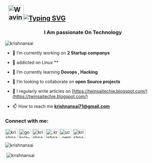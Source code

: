 ## &nbsp; <img src="https://c.tenor.com/oqyUP8ollp8AAAAi/amphibia-anne-boonchuy.gif" alt="Waving hand" width="50px">[![Typing SVG](https://readme-typing-svg.herokuapp.com?font=Ubuntu&color=%2336BCF7&vCenter=true&height=35&lines=root%40gokula-krishnan-k~%23+whoami;%E2%9C%93+Devops+Engineer;%E2%9C%93+Blogger+;%E2%9C%93+Youtuber+;%E2%9C%93+Automation+Developer+;%E2%9C%93+Open+source+Toolmaker+)](https://git.io/typing-svg)



###

<h3 align="center">I Am passionate On Technology</h3>

<p
 align="left"> <img 
src="https://komarev.com/ghpvc/?username=krishnansai&label=Profile%20views&color=0e75b6&style=flat"
 alt="krishnansai" /> </p>

- 🔭 I’m currently working on **2 Startup companys**

- 🔭 addicted on Linux **

- 🌱 I’m currently learning **Dovops , Hacking**

- 👯 I’m looking to collaborate on **open Source projects**

- 📝 I regularly write articles on [https://twinsaitechie.blogspot.com/](https://twinsaitechie.blogspot.com/)

- 📫 How to reach me **krishnansai71@gmail.com**

<h3 align="left">Connect with me:</h3>
<p align="left">
<a
 href="https://twitter.com/krishnansai71" target="blank"><img 
align="center" 
src="https://raw.githubusercontent.com/rahuldkjain/github-profile-readme-generator/master/src/images/icons/Social/twitter.svg"
 alt="krishnansai71" height="30" width="40" /></a>
<a 
href="https://linkedin.com/in/gokula-krishnan-k-4328a3202" 
target="blank"><img align="center" 
src="https://raw.githubusercontent.com/rahuldkjain/github-profile-readme-generator/master/src/images/icons/Social/linked-in-alt.svg"
 alt="gokula-krishnan-k-4328a3202" height="30" width="40" 
/></a>
<a href="https://codesandbox.com/krishnansai" 
target="blank"><img align="center" src="https://raw.githubusercontent.com/rahuldkjain/github-profile-readme-generator/master/src/images/icons/Social/codesandbox.svg"
 alt="krishnansai" height="30" width="40" /></a>
<a 
href="https://instagram.com/_krishnan_sai_" target="blank"><img 
align="center" 
src="https://raw.githubusercontent.com/rahuldkjain/github-profile-readme-generator/master/src/images/icons/Social/instagram.svg"
 alt="_krishnan_sai_" height="30" width="40" /></a>
<a 
href="https://www.youtube.com/channel/UC_oEMYOCgK5-dZ1A2AIH6KQ" 
target="blank"><img align="center" 
src="https://raw.githubusercontent.com/rahuldkjain/github-profile-readme-generator/master/src/images/icons/Social/youtube.svg"
 alt="uc_oemyocgk5-dz1a2aih6kq" height="30" width="40" /></a>
<a
 href="https://www.hackerrank.com/krishnansai71" 
target="blank"><img align="center" 
src="https://raw.githubusercontent.com/rahuldkjain/github-profile-readme-generator/master/src/images/icons/Social/hackerrank.svg"
 alt="krishnansai71" height="30" width="40" /></a>
</p>




<p><img align="left" 
src="https://github-readme-stats.vercel.app/api/top-langs?username=krishnansai&show_icons=true&locale=en&layout=compact"
 alt="krishnansai" /></p>

<br />

<p>&nbsp;<img 
align="center" 
src="https://github-readme-stats.vercel.app/api?username=krishnansai&show_icons=true&locale=en"
 alt="krishnansai" /></p>




